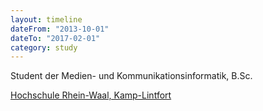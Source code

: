 ```yaml
---
layout: timeline
dateFrom: "2013-10-01"
dateTo: "2017-02-01"
category: study
---
```

Student der Medien- und Kommunikationsinformatik, B.Sc.

<a href="https://www.hochschule-rhein-waal.de/de/fakultaeten/kommunikation-und-umwelt/studienangebot/bachelorstudiengaenge/medien-und" target="_blank">Hochschule Rhein-Waal, Kamp-Lintfort</a>